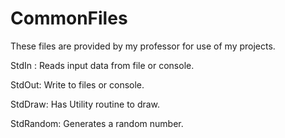 # CommonFiles
These files are provided by my professor for use of my projects.

StdIn :
  Reads input data from file or console.

StdOut:
  Write to files or console.
  
StdDraw:
  Has Utility routine to draw.
  
StdRandom:
  Generates a random number.

